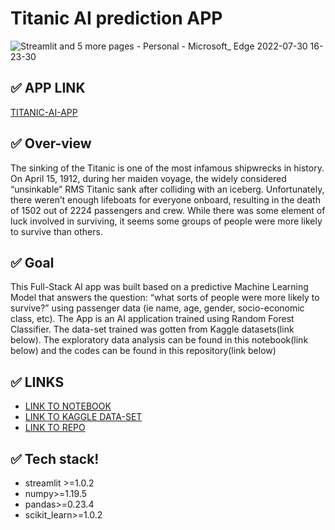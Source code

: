 # Titanic AI prediction APP

![Streamlit and 5 more pages - Personal - Microsoft_ Edge 2022-07-30 16-23-30](https://user-images.githubusercontent.com/90016992/181924304-218ce20e-3082-4a96-ae49-4c02b51695a6.gif)

## ✅ APP LINK
[TITANIC-AI-APP](https://kennytheanalystt-titanic-app-stream-jt1smp.streamlitapp.com/)
## ✅ Over-view
The sinking of the Titanic is one of the most infamous shipwrecks in history. On April 15, 1912, during her maiden voyage, the widely considered “unsinkable” RMS Titanic sank after colliding with an iceberg. Unfortunately, there weren’t enough lifeboats for everyone onboard, resulting in the death of 1502 out of 2224 passengers and crew. While there was some element of luck involved in surviving, it seems some groups of people were more likely to survive than others. 

## ✅ Goal
This Full-Stack AI app was built based on a predictive Machine Learning Model that answers the question: “what sorts of people were more likely to survive?” using passenger data (ie name, age, gender, socio-economic class, etc). The App is an AI application trained using Random Forest Classifier. The data-set trained was gotten from Kaggle datasets(link below). The exploratory data analysis can be found in this notebook(link below) and the codes can be found in this repository(link below)



## ✅ LINKS
*  [LINK TO NOTEBOOK](https://github.com/kennytheanalystt/Titanic_app/blob/main/titanic-notebook.ipynb)
*  [LINK TO KAGGLE DATA-SET](https://www.kaggle.com/competitions/titanic/data)
*  [LINK TO REPO](https://github.com/kennytheanalystt/Titanic_app/)







## ✅ Tech stack!
  * streamlit >=1.0.2
  * numpy>=1.19.5
  * pandas>=0.23.4
  * scikit_learn>=1.0.2
	
